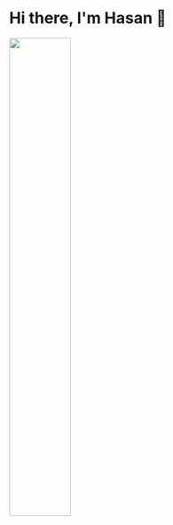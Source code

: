 # Hi there, I'm Hasan 👋

<!---<img align='left' width = "47%" src="https://github-readme-stats.vercel.app/api?username=hasan-huda&show_icons=true&theme=radical"/> --->

<img align='left' width = "47%" src="https://github-readme-stats.vercel.app/api/top-langs/?username=hasan-huda&layout=compact"/>


